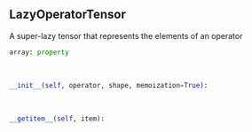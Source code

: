 ## <a id="McUtils.Zachary.LazyTensors.LazyOperatorTensor">LazyOperatorTensor</a>
A super-lazy tensor that represents the elements of an operator

```python
array: property
```
<a id="McUtils.Zachary.LazyTensors.LazyOperatorTensor.__init__">&nbsp;</a>
```python
__init__(self, operator, shape, memoization=True): 
```

<a id="McUtils.Zachary.LazyTensors.LazyOperatorTensor.__getitem__">&nbsp;</a>
```python
__getitem__(self, item): 
```

